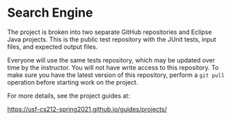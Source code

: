 Search Engine
=================================================

The project is broken into two separate GitHub repositories and Eclipse Java projects.  This is the public test repository with the JUnit tests, input files, and expected output files.

Everyone will use the same tests repository, which may be updated over time by the instructor. You will not have write access to this repository. To make sure you have the latest version of this repository, perform a `git pull` operation before starting work on the project.

For more details, see the project guides at:

<https://usf-cs212-spring2021.github.io/guides/projects/>
